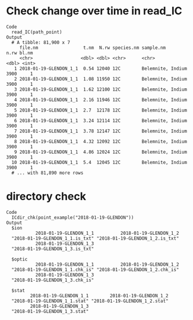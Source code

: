 # Check change over time in read_IC

    Code
      read_IC(path_point)
    Output
      # A tibble: 81,900 x 7
         file.nm                 t.nm  N.rw species.nm sample.nm          n.rw bl.nm
         <chr>                  <dbl> <dbl> <chr>      <chr>             <dbl> <int>
       1 2018-01-19-GLENDON_1_1  0.54 12040 12C        Belemnite, Indium  3900     1
       2 2018-01-19-GLENDON_1_1  1.08 11950 12C        Belemnite, Indium  3900     1
       3 2018-01-19-GLENDON_1_1  1.62 12100 12C        Belemnite, Indium  3900     1
       4 2018-01-19-GLENDON_1_1  2.16 11946 12C        Belemnite, Indium  3900     1
       5 2018-01-19-GLENDON_1_1  2.7  12178 12C        Belemnite, Indium  3900     1
       6 2018-01-19-GLENDON_1_1  3.24 12114 12C        Belemnite, Indium  3900     1
       7 2018-01-19-GLENDON_1_1  3.78 12147 12C        Belemnite, Indium  3900     1
       8 2018-01-19-GLENDON_1_1  4.32 12092 12C        Belemnite, Indium  3900     1
       9 2018-01-19-GLENDON_1_1  4.86 12024 12C        Belemnite, Indium  3900     1
      10 2018-01-19-GLENDON_1_1  5.4  12045 12C        Belemnite, Indium  3900     1
      # ... with 81,890 more rows

# directory check

    Code
      ICdir_chk(point_example("2018-01-19-GLENDON"))
    Output
      $ion
               2018-01-19-GLENDON_1_1          2018-01-19-GLENDON_1_2 
      "2018-01-19-GLENDON_1_1.is_txt" "2018-01-19-GLENDON_1_2.is_txt" 
               2018-01-19-GLENDON_1_3 
      "2018-01-19-GLENDON_1_3.is_txt" 
      
      $optic
               2018-01-19-GLENDON_1_1          2018-01-19-GLENDON_1_2 
      "2018-01-19-GLENDON_1_1.chk_is" "2018-01-19-GLENDON_1_2.chk_is" 
               2018-01-19-GLENDON_1_3 
      "2018-01-19-GLENDON_1_3.chk_is" 
      
      $stat
             2018-01-19-GLENDON_1_1        2018-01-19-GLENDON_1_2 
      "2018-01-19-GLENDON_1_1.stat" "2018-01-19-GLENDON_1_2.stat" 
             2018-01-19-GLENDON_1_3 
      "2018-01-19-GLENDON_1_3.stat" 
      

